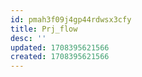 ```yaml
---
id: pmah3f09j4gp44rdwsx3cfy
title: Prj_flow
desc: ''
updated: 1708395621566
created: 1708395621566
---
```

